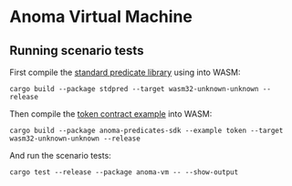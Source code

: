 # Anoma Virtual Machine

## Running scenario tests

First compile the [standard predicate library](../stdpred/) using into WASM:

```
cargo build --package stdpred --target wasm32-unknown-unknown --release
```

Then compile the [token contract example](../sdk/predicates/examples/token.rs) into WASM:

```
cargo build --package anoma-predicates-sdk --example token --target wasm32-unknown-unknown --release
```

And run the scenario tests:

```
cargo test --release --package anoma-vm -- --show-output
```
